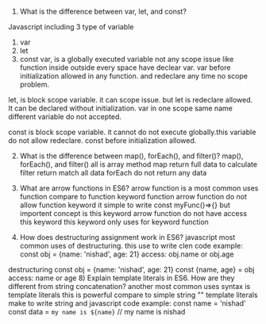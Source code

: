 1) What is the difference between var, let, and const?

Javascript including 3 type of variable
1. var
2. let
4. const
var, is a globally executed variable not any scope issue like function inside outside every space have declear var.
var before initialization allowed in any function. and redeclare any time no scope problem.

let, is block scope variable. it can scope issue. but let is redeclare allowed. It can be declared without initialization. var in one scope same name different variable do not accepted.

const is block scope variable. it cannot do not execute globally.this variable do not allow redeclare. const before initialization allowed.

2) What is the difference between map(), forEach(), and filter()?
map(), forEach(), and filter() all is array method
map return full data to calculate
filter return match all data
forEach do not return any data

4) What are arrow functions in ES6?
arrow function is a most common uses function compare to function keyword function
arrow function do not allow function keyword it simple to write
const myFunc()=>{}
but importent concept is this keyword arrow function do not have access this keyword this keyword only uses for keyword function

6) How does destructuring assignment work in ES6?
javascript most common uses of destructuring. this use to write clen code
example: const obj = {name: 'nishad', age: 21}
access: obj.name or obj.age

destructuring
const obj = {name: 'nishad', age: 21}
const {name, age} = obj
access: name or age
8) Explain template literals in ES6. How are they different from string concatenation?
another most common uses syntax is template literals this is powerful compare to simple string ""
template literals make to write string and javascript code 
example: const name = 'nishad'
const data = `my name is ${name}` // my name is nishad
